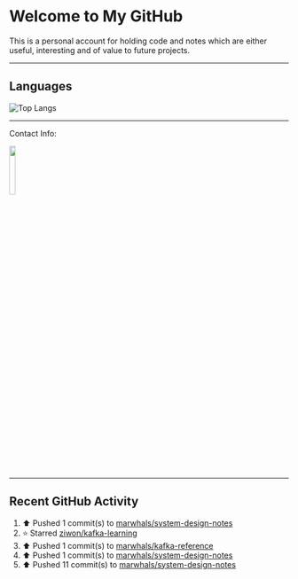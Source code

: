 # Welcome to My GitHub

This is a personal account for holding code and notes which are either useful, interesting and of value to future projects.

---
## Languages

![Top Langs](https://github-readme-stats.vercel.app/api/top-langs/?username=marwhals&layout=compact&bg_color=282c34&text_color=ffffff&title_color=ff5733)
 
---
Contact Info:

<a href="https://www.linkedin.com/in/marjanmubarok/">
  <img src="https://upload.wikimedia.org/wikipedia/commons/0/01/LinkedIn_Logo.svg" width="15%">
</a>

---

## Recent GitHub Activity

<!--RECENT_ACTIVITY:start-->
1. ⬆️ Pushed 1 commit(s) to [marwhals/system-design-notes](https://github.com/marwhals/system-design-notes)<br>
2. ⭐ Starred [ziwon/kafka-learning](https://github.com/ziwon/kafka-learning)<br>
3. ⬆️ Pushed 1 commit(s) to [marwhals/kafka-reference](https://github.com/marwhals/kafka-reference)<br>
4. ⬆️ Pushed 1 commit(s) to [marwhals/system-design-notes](https://github.com/marwhals/system-design-notes)<br>
5. ⬆️ Pushed 11 commit(s) to [marwhals/system-design-notes](https://github.com/marwhals/system-design-notes)<br>
<!--RECENT_ACTIVITY:end-->
